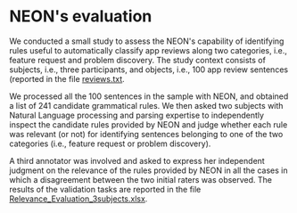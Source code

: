 # NEON's evaluation

We conducted a small study to assess the NEON's capability of identifying rules useful to automatically classify app reviews along two categories, i.e.,  feature request and  problem discovery. The study context consists of  subjects, i.e., three participants, and objects, i.e., 100 app review sentences (reported in the file [reviews.txt](reviews.txt).

We processed all the 100 sentences in the sample with NEON, and obtained a list of 241 candidate grammatical rules. We then asked two subjects with Natural Language processing and parsing expertise to independently inspect the candidate rules provided by NEON and judge whether each rule was relevant (or not) for identifying sentences belonging to one of the two categories (i.e., feature request or problem discovery). 

A third annotator was involved and asked to express her independent judgment on the relevance of the rules provided by NEON in all the cases in which a disagreement between the two initial raters was observed. The results of the validation tasks are reported in the file [Relevance_Evaluation_3subjects.xlsx](Relevance_Evaluation_3subjects.xlsx). 



